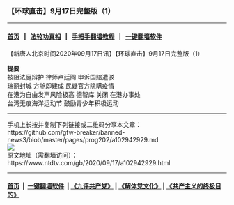 ### 【环球直击】9月17日完整版（1）
------------------------

#### [首页](https://github.com/gfw-breaker/banned-news3/blob/master/README.md) &nbsp;&nbsp;|&nbsp;&nbsp; [法轮功真相](https://github.com/begood0513/basic/blob/master/README.md)  &nbsp;&nbsp;|&nbsp;&nbsp; [手把手翻墙教程](https://github.com/gfw-breaker/guides/wiki)  &nbsp;&nbsp;|&nbsp;&nbsp; [一键翻墙软件](https://github.com/gfw-breaker/nogfw/blob/master/README.md)  



<div><div class="post_content" itemprop="articleBody">
 <p>
  【新唐人北京时间2020年09月17日讯】【环球直击】9月17日完整版（1）
 </p>
 <p>
  <strong>
   提要
  </strong>
  <br/>
  被阻法庭辩护
  <ok href="https://www.ntdtv.com/gb/律师卢廷阁.htm">
   律师卢廷阁
  </ok>
  申诉国赔遭驳
  <br/>
  <ok href="https://www.ntdtv.com/gb/瑞丽封城.htm">
   瑞丽封城
  </ok>
  方舱即建成 民疑官方隐瞒疫情
  <br/>
  在港为自由发声风险极高
  <ok href="https://www.ntdtv.com/gb/德智库.htm">
   德智库
  </ok>
  关闭
  <ok href="https://www.ntdtv.com/gb/在港办事处.htm">
   在港办事处
  </ok>
  <br/>
  台湾无痕海洋运动节 鼓励青少年积极运动
 </p>
 <div class="single_ad">
 </div>
</div>
</div>
<hr/>
手机上长按并复制下列链接或二维码分享本文章：<br/>
https://github.com/gfw-breaker/banned-news3/blob/master/pages/prog202/a102942929.md <br/>
<a href='https://github.com/gfw-breaker/banned-news3/blob/master/pages/prog202/a102942929.md'><img src='https://github.com/gfw-breaker/banned-news3/blob/master/pages/prog202/a102942929.md.png'/></a> <br/>
原文地址（需翻墙访问）：https://www.ntdtv.com/gb/2020/09/17/a102942929.html


------------------------
#### [首页](https://github.com/gfw-breaker/banned-news3/blob/master/README.md) &nbsp;|&nbsp; [一键翻墙软件](https://github.com/gfw-breaker/nogfw/blob/master/README.md) &nbsp;| [《九评共产党》](https://github.com/gfw-breaker/9ping.md/blob/master/README.md#九评之一评共产党是什么) | [《解体党文化》](https://github.com/gfw-breaker/jtdwh.md/blob/master/README.md) | [《共产主义的终极目的》](https://github.com/gfw-breaker/gczydzjmd.md/blob/master/README.md)


<img src='http://gfw-breaker.win/banned-news3/pages/prog202/a102942929.md' width='0px' height='0px'/>